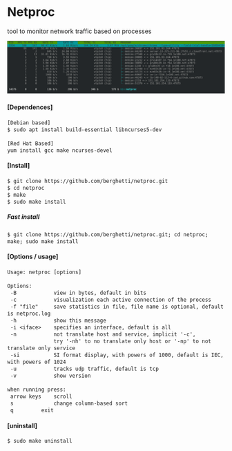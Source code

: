 # Netproc

tool to monitor network traffic based on processes


![Alt Text](img/print.png)


#### [Dependences]
    [Debian based]
    $ sudo apt install build-essential libncurses5-dev

    [Red Hat Based]
    yum install gcc make ncurses-devel

#### [Install]
    $ git clone https://github.com/berghetti/netproc.git
    $ cd netproc
    $ make
    $ sudo make install

##### Fast install
    $ git clone https://github.com/berghetti/netproc.git; cd netproc; make; sudo make install

#### [Options / usage]
    Usage: netproc [options]

    Options:
     -B            view in bytes, default in bits
     -c            visualization each active connection of the process
     -f "file"     save statistics in file, file name is optional, default is netproc.log
     -h            show this message
     -i <iface>    specifies an interface, default is all
     -n            not translate host and service, implicit '-c',
                   try '-nh' to no translate only host or '-np' to not translate only service
     -si           SI format display, with powers of 1000, default is IEC, with powers of 1024
     -u            tracks udp traffic, default is tcp
     -v            show version

    when running press:
     arrow keys    scroll
     s             change column-based sort
     q		   exit

#### [uninstall]
    $ sudo make uninstall
